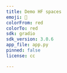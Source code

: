 ```yaml
---
title: Demo HF spaces
emoji: 🎅
colorFrom: red
colorTo: red
sdk: gradio
sdk_version: 3.0.6
app_file: app.py
pinned: false
license: cc

---
```

